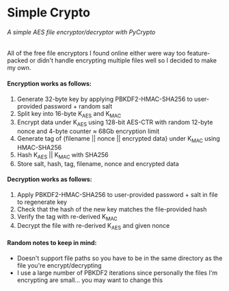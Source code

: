# Simple Crypto
###### A simple AES file encryptor/decryptor with PyCrypto

All of the free file encryptors I found online either were way too feature-packed or didn't handle encrypting multiple files well so I decided to make my own.  

#### Encryption works as follows:  
1. Generate 32-byte key by applying PBKDF2-HMAC-SHA256 to user-provided password + random salt
2. Split key into 16-byte K<sub>AES</sub> and K<sub>MAC</sub>
3. Encrypt data under K<sub>AES</sub> using 128-bit AES-CTR with random 12-byte nonce and 4-byte counter &asymp; 68Gb encryption limit
4. Generate tag of {filename || nonce || encrypted data} under K<sub>MAC</sub> using HMAC-SHA256
5. Hash K<sub>AES</sub> || K<sub>MAC</sub> with SHA256
6. Store salt, hash, tag, filename, nonce and encrypted data

#### Decryption works as follows:
1. Apply PBKDF2-HMAC-SHA256 to user-provided password + salt in file to regenerate key
2. Check that the hash of the new key matches the file-provided hash
3. Verify the tag with re-derived K<sub>MAC</sub>
4. Decrypt the file with re-derived K<sub>AES</sub> and given nonce

#### Random notes to keep in mind:
* Doesn't support file paths so you have to be in the same directory as the file you're encrypt/decrypting
* I use a large number of PBKDF2 iterations since personally the files I'm encrypting are small... you may want to change this
